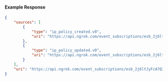 <!-- Code generated for API Clients. DO NOT EDIT. -->

#### Example Response

```json
{
	"sources": [
		{
			"type": "ip_policy_created.v0",
			"uri": "https://api.ngrok.com/event_subscriptions/esb_2j6ltJyFcA7Q3wmWDoHN871eE6C/sources/ip_policy_created.v0"
		},
		{
			"type": "ip_policy_updated.v0",
			"uri": "https://api.ngrok.com/event_subscriptions/esb_2j6ltJyFcA7Q3wmWDoHN871eE6C/sources/ip_policy_updated.v0"
		}
	],
	"uri": "https://api.ngrok.com/event_subscriptions/esb_2j6ltJyFcA7Q3wmWDoHN871eE6C/sources"
}
```

